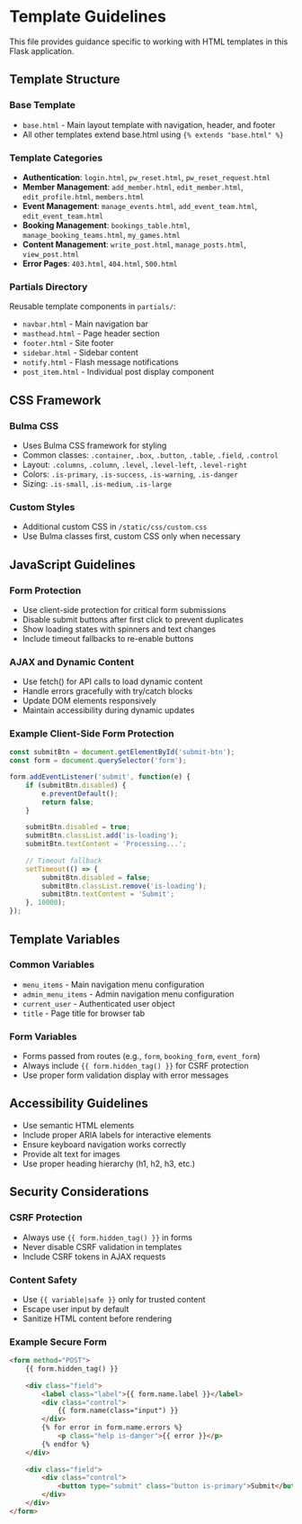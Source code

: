 # Template Guidelines

This file provides guidance specific to working with HTML templates in this Flask application.

## Template Structure

### Base Template
- `base.html` - Main layout template with navigation, header, and footer
- All other templates extend base.html using `{% extends "base.html" %}`

### Template Categories
- **Authentication**: `login.html`, `pw_reset.html`, `pw_reset_request.html`
- **Member Management**: `add_member.html`, `edit_member.html`, `edit_profile.html`, `members.html`
- **Event Management**: `manage_events.html`, `add_event_team.html`, `edit_event_team.html`
- **Booking Management**: `bookings_table.html`, `manage_booking_teams.html`, `my_games.html`
- **Content Management**: `write_post.html`, `manage_posts.html`, `view_post.html`
- **Error Pages**: `403.html`, `404.html`, `500.html`

### Partials Directory
Reusable template components in `partials/`:
- `navbar.html` - Main navigation bar
- `masthead.html` - Page header section
- `footer.html` - Site footer
- `sidebar.html` - Sidebar content
- `notify.html` - Flash message notifications
- `post_item.html` - Individual post display component

## CSS Framework

### Bulma CSS
- Uses Bulma CSS framework for styling
- Common classes: `.container`, `.box`, `.button`, `.table`, `.field`, `.control`
- Layout: `.columns`, `.column`, `.level`, `.level-left`, `.level-right`
- Colors: `.is-primary`, `.is-success`, `.is-warning`, `.is-danger`
- Sizing: `.is-small`, `.is-medium`, `.is-large`

### Custom Styles
- Additional custom CSS in `/static/css/custom.css`
- Use Bulma classes first, custom CSS only when necessary

## JavaScript Guidelines

### Form Protection
- Use client-side protection for critical form submissions
- Disable submit buttons after first click to prevent duplicates
- Show loading states with spinners and text changes
- Include timeout fallbacks to re-enable buttons

### AJAX and Dynamic Content
- Use fetch() for API calls to load dynamic content
- Handle errors gracefully with try/catch blocks
- Update DOM elements responsively
- Maintain accessibility during dynamic updates

### Example Client-Side Form Protection
```javascript
const submitBtn = document.getElementById('submit-btn');
const form = document.querySelector('form');

form.addEventListener('submit', function(e) {
    if (submitBtn.disabled) {
        e.preventDefault();
        return false;
    }
    
    submitBtn.disabled = true;
    submitBtn.classList.add('is-loading');
    submitBtn.textContent = 'Processing...';
    
    // Timeout fallback
    setTimeout(() => {
        submitBtn.disabled = false;
        submitBtn.classList.remove('is-loading');
        submitBtn.textContent = 'Submit';
    }, 10000);
});
```

## Template Variables

### Common Variables
- `menu_items` - Main navigation menu configuration
- `admin_menu_items` - Admin navigation menu configuration
- `current_user` - Authenticated user object
- `title` - Page title for browser tab

### Form Variables
- Forms passed from routes (e.g., `form`, `booking_form`, `event_form`)
- Always include `{{ form.hidden_tag() }}` for CSRF protection
- Use proper form validation display with error messages

## Accessibility Guidelines

- Use semantic HTML elements
- Include proper ARIA labels for interactive elements
- Ensure keyboard navigation works correctly
- Provide alt text for images
- Use proper heading hierarchy (h1, h2, h3, etc.)

## Security Considerations

### CSRF Protection
- Always use `{{ form.hidden_tag() }}` in forms
- Never disable CSRF validation in templates
- Include CSRF tokens in AJAX requests

### Content Safety
- Use `{{ variable|safe }}` only for trusted content
- Escape user input by default
- Sanitize HTML content before rendering

### Example Secure Form
```html
<form method="POST">
    {{ form.hidden_tag() }}
    
    <div class="field">
        <label class="label">{{ form.name.label }}</label>
        <div class="control">
            {{ form.name(class="input") }}
        </div>
        {% for error in form.name.errors %}
            <p class="help is-danger">{{ error }}</p>
        {% endfor %}
    </div>
    
    <div class="field">
        <div class="control">
            <button type="submit" class="button is-primary">Submit</button>
        </div>
    </div>
</form>
```